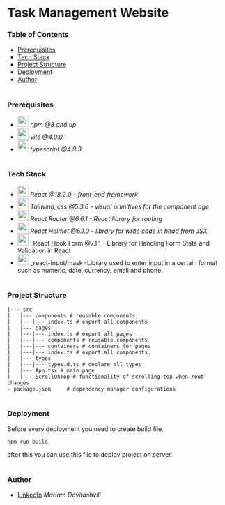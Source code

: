 # Task Management Website

### Table of Contents

- [Prerequisites](#Prerequisites)
- [Tech Stack](#Tech-Stack)
- [Project Structure](#Project-Structure)
- [Deployment](#Deployment)
- [Author](#Author)

#

### Prerequisites

- <img src="readme/npm.png" width="25" style="top: 8px" /> _npm @8 and up_
- <img src="readme/vite.jpg" width="25" style="top: 8px" /> _vite @4.0.0_
- <img src="readme/typescript.png" width="25" style="top: 8px" /> _typescript @4.9.3_

#

### Tech Stack

- <img src="readme/react.png" width="25" style="top: 8px" /> _React @18.2.0 - front-end framework_
- <img src="/assets/G0R0sjHH_400x400.jpg" width="25" style="top: 8px" /> _Tailwind_css @5.3.6 - visual primitives for the component age_
- <img src="readme/router.png" width="25" style="top: 8px" /> _React Router @6.6.1 - React library for routing_
- <img src="readme/helmet.jpg" width="25" style="top: 8px" /> _React Helmet @6.1.0 - library for write code in head from JSX_
- <img src="readme/react-hook-form-logo-only.png" width="25" style="top: 8px" /> \_React Hook Form @7.1.1 - Library for Handling Form State and Validation in React
- <img src="readme/Screenshot 2024-06-30 at 3.19.37 PM.png" width="25" style="top: 8px" /> \_react-input/mask
  -Library used to enter input in a certain format such as numeric, date, currency, email and phone.

#

### Project Structure

```
|--- src
|   |--- components # reusable components
|   |---|--- index.ts # export all components
|   |--- pages
|   |---|--- index.ts # export all pages
|   |---|--- components # reusable components
|   |---|--- containers # containers for pages
|   |---|--- index.ts # export all components
|   |--- types
|   |---|--- types.d.ts # declare all types
|   |--- App.tsx # main page
|   |--- ScrollOnTop # functionality of scrolling top when rout changes
- package.json     # dependency manager configurations

```

#

### Deployment

Before every deployment you need to create build file.

```
npm run build
```

after this you can use this file to deploy project on server.

#

### Author

- [LinkedIn](https://www.linkedin.com/in/mariam--davitashvili/) _Mariam Davitashvili_
